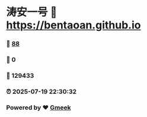 # 涛安一号 :link: https://bentaoan.github.io 
### :page_facing_up: [88](https://bentaoan.github.io/tag.html) 
### :speech_balloon: 0 
### :hibiscus: 129433 
### :alarm_clock: 2025-07-19 22:30:32 
### Powered by :heart: [Gmeek](https://github.com/Meekdai/Gmeek)
